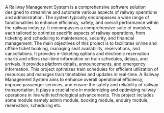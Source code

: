 A Railway Management System is a comprehensive software solution designed to streamline 
and automate various aspects of railway operations and administration. The system typically 
encompasses a wide range of functionalities to enhance efficiency, safety, and overall 
performance within the railway industry. It encompasses a comprehensive suite of modules, 
each tailored to optimize specific aspects of railway operations, from ticketing and scheduling 
to maintenance, security, and financial management. 
The main objectives of this project is to facilitates online and offline ticket booking, managing 
seat availability, reservations, and cancellations. It provides e-ticketing options and electronic 
reservation charts and offers real-time information on train schedules, delays, and arrivals. It 
provides platform details, announcements, and emergency information. This project optimizes 
train schedules for efficient utilization of resources and manages train timetables and updates 
in real-time. 
A Railway Management System aims to enhance overall operational efficiency, improve 
passenger services, and ensure the safety and reliability of railway transportation. It plays a 
crucial role in modernizing and optimizing railway operations in line with technological 
advancements. This project includes some module namely admin module, booking module, 
enquiry module, reservation, scheduling etc.
